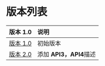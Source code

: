 # 版本列表

| 版本 1.0 | 说明 |
| :--- | :--- |
| [版本 1.0](v1.0/1.1-api-lie-biao/README.md) | 初始版本 |
| [版本 2.0](v2.0/2.1-api-lie-biao/README.md) | 添加 **API3，API4**描述 |

